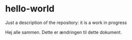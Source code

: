 # hello-world
Just a description of the repository: it is a work in progress

Hej alle sammen. 
Dette er ændringen til dette dokument. 

